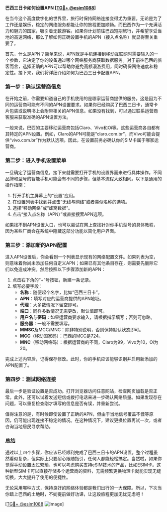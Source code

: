 **巴西三日卡如何设置APN [[TG💪+ @esim1088](https://t.me/s/esim1088)]**

在当今这个高度数字化的世界里，旅行时保持网络连接变得尤为重要。无论是为了工作还是娱乐，稳定的网络服务都能让你的旅程更加顺畅。而巴西作为一个充满活力和魅力的国家，吸引着无数游客。如果你计划前往巴西短期旅行，并希望享受当地的高速网络，那么了解如何正确设置手机的APN（接入点名称）就显得至关重要了。

首先，什么是APN？简单来说，APN就是手机连接到移动互联网时需要输入的一个参数，它决定了你的设备通过哪个网络服务商获取数据服务。对于前往巴西的旅客而言，选择正确的APN可以帮助你避免高额漫游费用，同时确保网络速度和稳定性。接下来，我们将详细介绍如何为巴西三日卡配置APN。

### **第一步：确认运营商信息**
在开始之前，你需要知道自己的手机使用的是哪家运营商提供的服务。这是因为不同的运营商可能有不同的APN设置要求。如果你已经购买了巴西三日卡，通常卡片包装或说明书上会附带相关的APN信息。如果没有找到，可以通过联系运营商客服来获取准确的APN设置方法。

一般来说，巴西的主要移动运营商包括Claro、Vivo和Oi等。这些运营商各自都有其特定的APN设置。例如，Claro的APN可能是“claro.com.br”，而Vivo可能会提供“vivo.com.br”作为默认选项。因此，在设置前务必确认你的SIM卡属于哪家运营商。

### **第二步：进入手机设置菜单**
一旦确定了运营商信息，接下来就需要打开手机的设置界面来进行具体操作。不同品牌和型号的智能手机可能会有不同的步骤，但基本流程大致相同。以下是通用的操作指南：

1. 打开手机主屏幕上的“设置”应用。
2. 在设置列表中找到并点击“无线与网络”或者类似名称的选项。
3. 选择“移动网络”或“蜂窝数据”。
4. 点击“接入点名称（APN）”或直接搜索APN选项。

如果找不到APN设置入口，也可以尝试在网上查找针对你手机型号的具体教程，因为某些厂商会在系统中隐藏这部分功能以简化用户界面。

### **第三步：添加新的APN配置**
进入APN设置后，你会看到一个列表显示现有的网络配置文件。如果列表为空，则意味着你尚未添加任何自定义APN；如果已有其他条目存在，则需要先删除它们以免造成冲突。然后按照以下步骤添加新的APN：

1. 点击右下角的“+”号按钮，新建一条记录。
2. 填写必要字段：
   - **名称**：随便起个名字，比如“巴西三日卡”。
   - **APN**：填写对应的运营商提供的APN地址。
   - **代理**：大多数情况下留空即可。
   - **端口**：同样多数情况无需更改，默认值即可。
   - **用户名**与**密码**：如果运营商要求输入，请根据指示填写；否则可忽略。
   - **服务器**：一般不需要填写。
   - **MMSC**及MCC/MNC：除非特别说明，否则保持默认状态即可。
   - **MCC**（移动国家码）：巴西的MCC是724。
   - **MNC**（移动网络码）：根据运营商的不同，Claro为99，Vivo为10，Oi为20。

完成上述内容后，记得保存修改。此时，你的手机应该能够识别并启用新添加的APN配置了。

### **第四步：测试网络连接**
最后一步是验证设置是否成功。打开浏览器访问任意网站，检查网页加载是否正常。此外，还可以试着发送短信或拨打电话来进一步确认网络质量。如果发现存在问题，可以重复检查刚才填写的信息是否有误，并重新尝试。

值得注意的是，有时候即使设置了正确的APN，但由于当地信号覆盖不佳等原因，仍可能出现连接不稳定的情况。在这种情况下，建议更换位置再试一次，或者咨询当地居民寻求帮助。

### **总结**
通过以上四个步骤，你应该已经顺利完成了巴西三日卡的APN设置。整个过程虽然看似复杂，但实际上只要耐心跟随指引，任何人都能轻松搞定。当然啦，如果你觉得手动设置太过繁琐，也可以考虑购买支持eSIM技术的产品，比如ESIM卡。这种新型SIM卡可以直接存储多个运营商的资料，无需频繁更换物理卡就能实现无缝切换，大大提升了使用的便捷性。

无论采用哪种方式，保持良好的网络体验都是我们出行的一大保障。所以，下次当你踏上巴西的土地时，不妨提前做好功课，让这段旅程更加无忧无虑吧！

[[TG💪+ @esim1088](https://t.me/s/esim1088) ![Image](https://i.postimg.cc/4NQfJmqS/Snipaste-2025-05-13-00-14-12.png)]